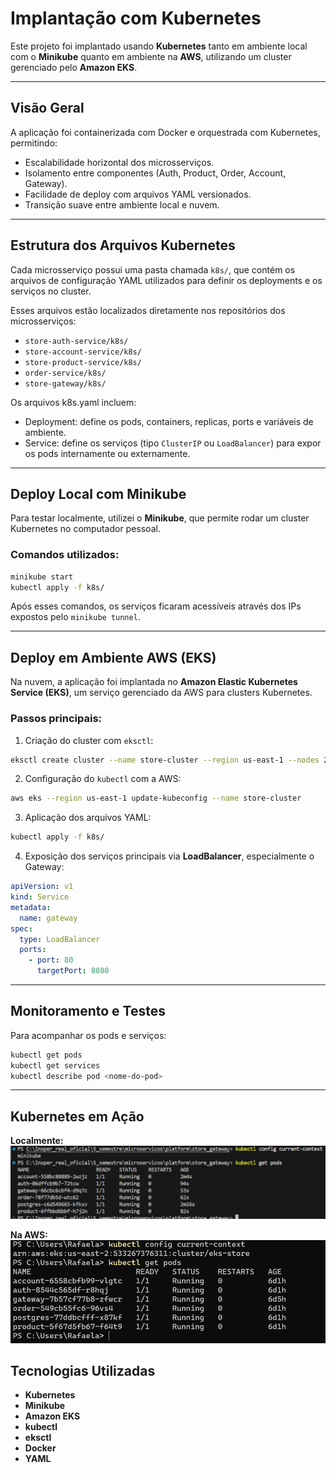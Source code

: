 # Implantação com Kubernetes

Este projeto foi implantado usando **Kubernetes** tanto em ambiente local com o **Minikube** quanto em ambiente na **AWS**, utilizando um cluster gerenciado pelo **Amazon EKS**.

---

## Visão Geral

A aplicação foi containerizada com Docker e orquestrada com Kubernetes, permitindo:

- Escalabilidade horizontal dos microsserviços.
- Isolamento entre componentes (Auth, Product, Order, Account, Gateway).
- Facilidade de deploy com arquivos YAML versionados.
- Transição suave entre ambiente local e nuvem.

---

## Estrutura dos Arquivos Kubernetes

Cada microsserviço possui uma pasta chamada `k8s/`, que contém os arquivos de configuração YAML utilizados para definir os deployments e os serviços no cluster.

Esses arquivos estão localizados diretamente nos repositórios dos microsserviços:

- `store-auth-service/k8s/`
- `store-account-service/k8s/`
- `store-product-service/k8s/`
- `order-service/k8s/`
- `store-gateway/k8s/`

Os arquivos k8s.yaml incluem:

- Deployment: define os pods, containers, replicas, ports e variáveis de ambiente.
- Service: define os serviços (tipo `ClusterIP` ou `LoadBalancer`) para expor os pods internamente ou externamente.

---

## Deploy Local com Minikube

Para testar localmente, utilizei o **Minikube**, que permite rodar um cluster Kubernetes no computador pessoal.

### Comandos utilizados:

```bash
minikube start
kubectl apply -f k8s/
```

Após esses comandos, os serviços ficaram acessíveis através dos IPs expostos pelo `minikube tunnel`.

---

## Deploy em Ambiente AWS (EKS)

Na nuvem, a aplicação foi implantada no **Amazon Elastic Kubernetes Service (EKS)**, um serviço gerenciado da AWS para clusters Kubernetes.

### Passos principais:

1. Criação do cluster com `eksctl`:
```bash
eksctl create cluster --name store-cluster --region us-east-1 --nodes 2
```

2. Configuração do `kubectl` com a AWS:
```bash
aws eks --region us-east-1 update-kubeconfig --name store-cluster
```

3. Aplicação dos arquivos YAML:
```bash
kubectl apply -f k8s/
```

4. Exposição dos serviços principais via **LoadBalancer**, especialmente o Gateway:
```yaml
apiVersion: v1
kind: Service
metadata:
  name: gateway
spec:
  type: LoadBalancer
  ports:
    - port: 80
      targetPort: 8080
```

---

## Monitoramento e Testes

Para acompanhar os pods e serviços:

```bash
kubectl get pods
kubectl get services
kubectl describe pod <nome-do-pod>
```

---

## Kubernetes em Ação

**Localmente:**
![Minikube Local](./images/minkube.png)

**Na AWS:**
![EKS AWS](./images/eks.png)

## Tecnologias Utilizadas

- **Kubernetes**
- **Minikube**
- **Amazon EKS**
- **kubectl**
- **eksctl**
- **Docker**
- **YAML**
